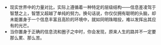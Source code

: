 - 现实世界中的力量对比，实际上遵循着一种特定的层级结构——信息差凌驾于智慧之上，智慧又超越了单纯的努力。换句话说，你仅仅拥有聪明的头脑，却未能置身于一个信息丰富且高阶的环境中，就如同明珠暗投，难以发挥出其应有的光芒。
- 当你置身于正确的信息流和圈子之中时，你会发现，原来人生的路并不一定要那么累、那么苦。